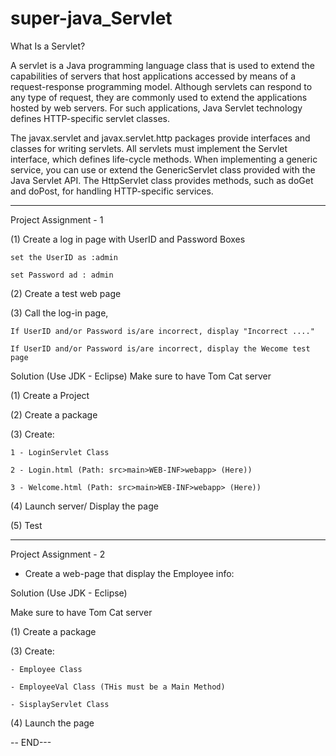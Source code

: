 # super-java_Servlet

What Is a Servlet?

A servlet is a Java programming language class that is used to extend the capabilities of servers that host applications accessed by means of a request-response programming model. Although servlets can respond to any type of request, they are commonly used to extend the applications hosted by web servers. For such applications, Java Servlet technology defines HTTP-specific servlet classes.

The javax.servlet and javax.servlet.http packages provide interfaces and classes for writing servlets. All servlets must implement the Servlet interface, which defines life-cycle methods. When implementing a generic service, you can use or extend the GenericServlet class provided with the Java Servlet API. The HttpServlet class provides methods, such as doGet and doPost, for handling HTTP-specific services.

***************************

Project Assignment - 1

(1) Create a log in page with UserID and Password Boxes

    set the UserID as :admin
    
    set Password ad : admin
    
(2) Create a test web page

(3) Call the log-in page, 

    If UserID and/or Password is/are incorrect, display "Incorrect ...."
    
    If UserID and/or Password is/are incorrect, display the Wecome test page

>>>>>>>>>>>>>>>

Solution (Use JDK - Eclipse)
Make sure to have Tom Cat server

(1) Create a Project

(2) Create a package

(3) Create:

    1 - LoginServlet Class
    
    2 - Login.html (Path: src>main>WEB-INF>webapp> (Here))
    
    3 - Welcome.html (Path: src>main>WEB-INF>webapp> (Here))
    
(4) Launch server/ Display the page

(5) Test


*****************

Project Assignment - 2

* Create a web-page that display the Employee info:

>>>>>>>>>>>>>>>

Solution (Use JDK - Eclipse)

Make sure to have Tom Cat server

(1) Create a package

(3) Create:

    - Employee Class
    
    - EmployeeVal Class (THis must be a Main Method)
    
    - SisplayServlet Class
    
(4) Launch the page


-- END---
